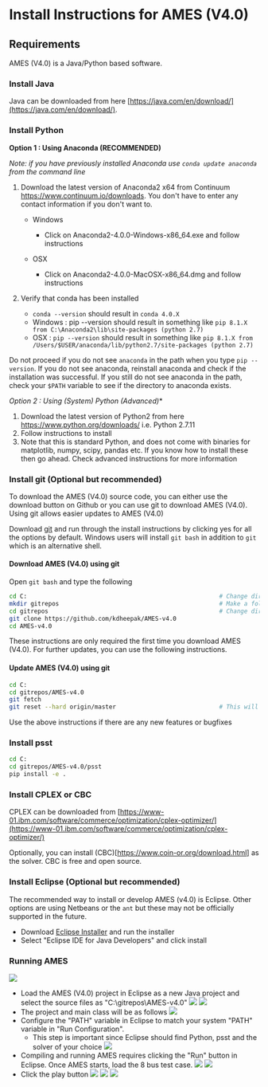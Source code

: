 # Install Instructions for AMES (V4.0)

## Requirements

AMES (V4.0) is a Java/Python based software.

### Install Java

Java can be downloaded from here [https://java.com/en/download/](https://java.com/en/download/).

### Install Python

**Option 1 : Using Anaconda (RECOMMENDED)**

_Note: if you have previously installed Anaconda use `conda update anaconda` from the command line_

1. Download the latest version of Anaconda2 x64 from Continuum <https://www.continuum.io/downloads>. You don't have to enter any contact information if you don't want to.
    * Windows
        * Click on Anaconda2-4.0.0-Windows-x86_64.exe and follow instructions

    * OSX
        * Click on Anaconda2-4.0.0-MacOSX-x86_64.dmg and follow instructions

2. Verify that conda has been installed
    * `conda --version` should result in `conda 4.0.X`
    * Windows : pip --version should result in something like `pip 8.1.X from C:\Anaconda2\lib\site-packages (python 2.7)`
    * OSX : `pip --version` should result in something like `pip 8.1.X from /Users/$USER/anaconda/lib/python2.7/site-packages (python 2.7)`


Do not proceed if you do not see `anaconda` in the path when you type `pip --version`. If you do not see anaconda, reinstall anaconda and check if the installation was successful. If you still do not see anaconda in the path, check your `$PATH` variable to see if the directory to anaconda exists.

**Option 2 : Using (System) Python (Advanced*)**

1. Download the latest version of Python2 from here <https://www.python.org/downloads/> i.e. Python 2.7.11
2. Follow instructions to install
3. Note that this is standard Python, and does not come with binaries for matplotlib, numpy, scipy, pandas etc. If you know how to install these then go ahead. Check advanced instructions for more information

### Install git (Optional but recommended)

To download the AMES (V4.0) source code, you can either use the download button on Github or you can use git to download AMES (V4.0). Using git allows easier updates to AMES (V4.0)

Download [git](https://git-scm.com/) and run through the install instructions by clicking yes for all the options by default. Windows users will install `git bash` in addition to `git` which is an alternative shell.

#### Download AMES (V4.0) using git

Open `git bash` and type the following

```bash
cd C:                                                      # Change directory to C Drive
mkdir gitrepos                                             # Make a folder (directory) called "gitrepos"
cd gitrepos                                                # Change directory to gitrepos
git clone https://github.com/kdheepak/AMES-v4.0
cd AMES-v4.0
```

These instructions are only required the first time you download AMES (V4.0). For further updates, you can use the following instructions.

#### Update AMES (V4.0) using git

```bash
cd C:
cd gitrepos/AMES-v4.0
git fetch
git reset --hard origin/master                             # This will delete any local changes you make inside the AMES-v4.0 folder, please contact the developer if you have any questions
```

Use the above instructions if there are any new features or bugfixes


### Install psst

```bash
cd C:
cd gitrepos/AMES-v4.0/psst
pip install -e .
```

### Install CPLEX or CBC

CPLEX can be downloaded from [https://www-01.ibm.com/software/commerce/optimization/cplex-optimizer/](https://www-01.ibm.com/software/commerce/optimization/cplex-optimizer/)

Optionally, you can install (CBC)[https://www.coin-or.org/download.html] as the solver. CBC is free and open source.

### Install Eclipse (Optional but recommended)

The recommended way to install or develop AMES (v4.0) is Eclipse. Other options are using Netbeans or the `ant` but these may not be officially supported in the future.

* Download [Eclipse Installer](https://www.eclipse.org/downloads/) and run the installer
* Select "Eclipse IDE for Java Developers" and click install

### Running AMES

![](./images/image0.png)

- Load the AMES (V4.0) project in Eclipse as a new Java project and select the source files as "C:\gitrepos\AMES-v4.0"
![](./images/image1.png)
![](./images/image2.png)
- The project and main class will be as follows
![](./images/image3.png)
- Configure the "PATH" variable in Eclipse to match your system "PATH" variable in "Run Configuration".
    - This step is important since Eclipse should find Python, psst and the solver of your choice
![](./images/image4.png)
- Compiling and running AMES requires clicking the "Run" button in Eclipse. Once AMES starts, load the 8 bus test case.
![](./images/image5.png)
![](./images/image6.png)
- Click the play button
![](./images/image7.png)
![](./images/image8.png)
![](./images/image9.png)







